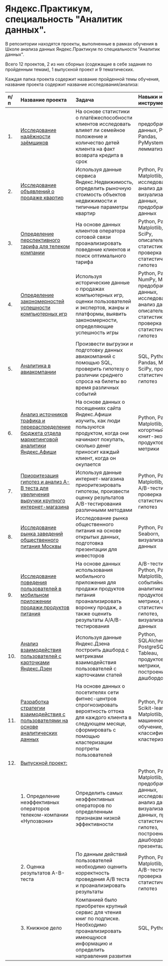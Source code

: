 # Яндекс.Практикум, специальность "Аналитик данных".

В репозитории находятся проекты, выполненные в рамках обучения в Школе анализа данных Яндекс.Практикум по специальности "Аналитик данных".

Всего 12 проектов, 2 из них сборных (содежащие в себе задания по пройденным темам), 1 выпускной проект и 9 тематических.  

Каждая папка проекта содержит название пройденной темы обучения, название проекта содержит название исследования/анализа:

| п/п | Название проекта | Задача | Навыки и инструменты |
|:----|:--------------|:----------------|:-------------------|
| 1. | [Исследование надёжности заёмщиков](https://github.com/RSuhanov/Data_analysis) | На основе статистики о платёжеспособности клиентов исследовать влияет ли семейное положение и количество детей клиента на факт возврата кредита в срок| предобработка данных, Python, Pandas, PyMystem3, лемматизация |
| 2. | [Исследование объявлений о продаже квартир](https://github.com/RSuhanov/Data_analysis) | Используя данные сервиса Яндекс.Недвижимость, определить рыночную стоимость объектов недвижимости и типичные параметры квартир | Python, Pandas, Matplotlib, исследовательский анализ данных, визуализация данных, предобработка данных |
| 3. | [Определение перспективного тарифа для телеком компании](https://github.com/RSuhanov/Data_analysis) | На основе данных клиентов оператора сотовой связи проанализировать поведение клиентов и поиск оптимального тарифа | Python, Pandas, Matplotlib, NumPy, SciPy, описательная статистика, проверка статистических гипотез |
| 4. | [Определение закономерностей успешности компьютерных игр](https://github.com/RSuhanov/Data_analysis) | Используя исторические данные о продажах компьютерных игр, оценки пользователей и экспертов, жанры и платформы, выявить закономерности, определяющие успешность игры | Python, Pandas, NumPy, Matplotlib, предобработка данных, исследовательский анализ данных, описательная статистика, проверка статистических гипотез |
| 5. | [Аналитика в авиакомпании](https://github.com/RSuhanov/Data_analysis) | Произвести выгрузки и подготовку данных авиакомпаний с помощью SQL, проверить гипотезу о различии среднего спроса на билеты во время различных событий | SQL, Python, Pandas, Matplotlib, SciPy, проверка статистических гипотез |
| 6. | [Анализ источников трафика и перераспределение бюджета отдела маркетинговой аналитики Яндекс.Афиши](https://github.com/RSuhanov/Data_analysis) | На основе данных о посещениях сайта Яндекс.Афиши изучить, как люди пользуются продуктом, когда они начинают покупать, сколько денег приносит каждый клиент, когда он окупается | Python, Pandas, Matplotlib, когортный анализ, юнит-экономика, продуктовые метрики |
| 7. | [Приоритезация гипотез и анализ A-B теста для увеличения выручки крупного интернет-магазина](https://github.com/RSuhanov/Data_analysis) | Используя данные интернет-магазина приоритезировать гипотезы, произвести оценку результатов A/B-тестирования различными методами | Python, Pandas, Matplotlib, SciPy, A/B-тестирование, проверка статистических гипотез |
| 8. | [Исследование рынка заведений общественного питания Москвы](https://github.com/RSuhanov/Data_analysis) | Исследование рынка общественного питания на основе открытых данных, подготовка презентации для инвесторов | Python, Pandas, Seaborn, визуализация данных |
| 9. | [Исследование поведения пользователей в мобильном приложении продажи продуктов питания](https://github.com/RSuhanov/Data_analysis) | На основе данных использования мобильного приложения для продажи продуктов питания проанализировать воронку продаж, а также оценить результаты A/A/B-тестирования | A/B-тестирование, Python, Pandas, Matplotlib, Seaborn, событийная аналитика, продуктовые метрики, проверка статистических гипотез, визуализация данных |
| 10. | [Анализ взаимодействия пользователей с карточками Яндекс.Дзен](https://github.com/RSuhanov/Data_analysis) | Используя данные Яндекс.Дзена построить дашборд с метриками взаимодействия пользователей с карточками статей | Python, SQLAlchemy, PostgreSQL, dash, Tableau, продуктовые метрики, построение дашбордов |
| 11. | [Разработка стратегии взаимодействия с пользователями на основе аналитических данных](https://github.com/RSuhanov/Data_analysis) | На основе данных о посетителях сети фитнес-центров спрогнозировать вероятность оттока для каждого клиента в следующем месяце, сформировать с помощью кластеризации портреты пользователей | Python, Pandas, Scikit-learn, Matplotlib, Seaborn, машинное обучение, классификация, кластеризация |
| 12. | [Выпускной проект:](https://github.com/RSuhanov/Data_analysis) |
| | 1. Определение неэффективных операторов телеком-компании «Нупозвони» | Определить самых неэффективных операторов по определенным признакам низкой эффективности | Python, Pandas, Matplotlib, предобработка данных, исследовательский анализ данных, визуализация данных, проверка статистических гипотез, построение дашбордов и презентации |
| | 2. Оценка результатов A-B-теста | По данным действий пользователей необходимо оценить корректность проведения A/B теста и проанализировать результаты | Python, Pandas, Matplotlib, SciPy, A/B-тестирование, проверка статистических гипотез |
| | 3. Книжное дело | Компанией было приобретен крупный сервис для чтения книг по подписке. Необходимо проанализировать имеющуюся информацию и определить направления развития | SQL, Python |
